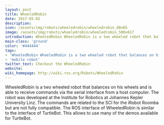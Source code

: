 ```yaml
---
layout: post
title: WheeledRobin
date: 2017-05-02
description:
icon: /assets/img/robots/wheeledrobin/wheeledrobin_80x65
image: /assets/img/robots/wheeledrobin/wheeledrobin_500x617
introduction: WheeledRobin WheeledRobin is a two wheeled robot that balances on his wheels and is able to receive commands via the serial interface from a host computer
main-class: 'ground'
color: '#444444'
tags:
- 'WheeledRobin WheeledRobin is a two wheeled robot that balances on his wheels and is able to receive commands via the serial interface from a host computerground'
- 'mobile robot'
twitter_text: Checkout the WheeledRobin
website: 
wiki_homepage: http://wiki.ros.org/Robots/WheeledRobin
---
```


WheeledRobin is a two wheeled robot that balances on his wheels and is able to
receive commands via the serial interface from a host computer. The robot was
developed at the Institute for Robotics at Johannes Kepler University Linz. The
commands are related to the SCI for the iRobot Roomba but are not fully
compatible. The ROS interface of WheeledRobin is similar to the interface of
TurtleBot. This allows to use many of the demos available for TurtleBot. 
